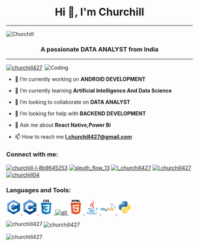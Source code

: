 <h1 align="center">Hi 👋, I'm Churchill</h1>
<hr>
<p align="left"> <img src="https://ik.imagekit.io/dresma/Dresma_Library/senior-software-engineer_Wy82tYQym.gif" alt="Churchill" /> </p>
<h3 align="center"><b></b>A passionate DATA ANALYST  from India</b></h3><hr>
<img align="right" alt="Coding" width="400" src="https://d6f6d0kpz0gyr.cloudfront.net/uploads/images-archive/Blog/Gifs/coding.gif")>

<p align="left"> <a href="https://github.com/ryo-ma/github-profile-trophy"><img src="https://github-profile-trophy.vercel.app/?username=churchill427" alt="churchill427" /></a> </p>

- 🔭 I’m currently working on **ANDROID DEVELOPMENT**

- 🌱 I’m currently learning **Artificial Intelligence And Data Science**

- 👯 I’m looking to collaborate on **DATA ANALYST**

- 🤝 I’m looking for help with **BACKEND DEVELOPMENT**

- 💬 Ask me about **React Native,Power Bi**

- 📫 How to reach me **l.churchill427@gmail.com**

<h3 align="left">Connect with me:</h3>
<p align="left">
<a href="https://linkedin.com/in/churchill-l-8b9645253" target="blank"><img align="center" src="https://raw.githubusercontent.com/rahuldkjain/github-profile-readme-generator/master/src/images/icons/Social/linked-in-alt.svg" alt="churchill-l-8b9645253" height="30" width="40" /></a>
<a href="https://www.codechef.com/users/sleuth_flow_13" target="blank"><img align="center" src="https://cdn.jsdelivr.net/npm/simple-icons@3.1.0/icons/codechef.svg" alt="sleuth_flow_13" height="30" width="40" /></a>
<a href="https://www.hackerrank.com/l_churchill427" target="blank"><img align="center" src="https://raw.githubusercontent.com/rahuldkjain/github-profile-readme-generator/master/src/images/icons/Social/hackerrank.svg" alt="l_churchill427" height="30" width="40" /></a>
<a href="https://codeforces.com/profile/l.churchill427" target="blank"><img align="center" src="https://raw.githubusercontent.com/rahuldkjain/github-profile-readme-generator/master/src/images/icons/Social/codeforces.svg" alt="l.churchill427" height="30" width="40" /></a>
<a href="https://www.leetcode.com/churchill04" target="blank"><img align="center" src="https://raw.githubusercontent.com/rahuldkjain/github-profile-readme-generator/master/src/images/icons/Social/leet-code.svg" alt="churchill04" height="30" width="40" /></a>
</p>

<h3 align="left">Languages and Tools:</h3>
<p align="left"> <a href="https://www.cprogramming.com/" target="_blank" rel="noreferrer"> <img src="https://raw.githubusercontent.com/devicons/devicon/master/icons/c/c-original.svg" alt="c" width="40" height="40"/> </a> <a href="https://www.w3schools.com/cpp/" target="_blank" rel="noreferrer"> <img src="https://raw.githubusercontent.com/devicons/devicon/master/icons/cplusplus/cplusplus-original.svg" alt="cplusplus" width="40" height="40"/> </a> <a href="https://www.w3schools.com/css/" target="_blank" rel="noreferrer"> <img src="https://raw.githubusercontent.com/devicons/devicon/master/icons/css3/css3-original-wordmark.svg" alt="css3" width="40" height="40"/> </a> <a href="https://git-scm.com/" target="_blank" rel="noreferrer"> <img src="https://www.vectorlogo.zone/logos/git-scm/git-scm-icon.svg" alt="git" width="40" height="40"/> </a> <a href="https://www.w3.org/html/" target="_blank" rel="noreferrer"> <img src="https://raw.githubusercontent.com/devicons/devicon/master/icons/html5/html5-original-wordmark.svg" alt="html5" width="40" height="40"/> </a> <a href="https://www.java.com" target="_blank" rel="noreferrer"> <img src="https://raw.githubusercontent.com/devicons/devicon/master/icons/java/java-original.svg" alt="java" width="40" height="40"/> </a> <a href="https://www.mysql.com/" target="_blank" rel="noreferrer"> <img src="https://raw.githubusercontent.com/devicons/devicon/master/icons/mysql/mysql-original-wordmark.svg" alt="mysql" width="40" height="40"/> </a> <a href="https://www.python.org" target="_blank" rel="noreferrer"> <img src="https://raw.githubusercontent.com/devicons/devicon/master/icons/python/python-original.svg" alt="python" width="40" height="40"/> </a> </p>

<p><img align="left" src="https://github-readme-stats.vercel.app/api/top-langs?username=churchill427&show_icons=true&locale=en&layout=compact" alt="churchill427" /></p>

<p>&nbsp;<img align="center" src="https://github-readme-stats.vercel.app/api?username=churchill427&show_icons=true&locale=en" alt="churchill427" /></p>

<p><img align="center" src="https://github-readme-streak-stats.herokuapp.com/?user=churchill427&" alt="churchill427" /></p>
